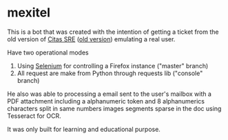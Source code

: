# mexitel

This is a bot that was created with the intention of getting a ticket from the old version of [Citas SRE](https://citas.sre.gob.mx/) ([old version](https://mexitel.sre.gob.mx/citas.webportal/)) emulating a real user.

Have two operational modes

1. Using [Selenium](https://www.selenium.dev/) for controlling a Firefox instance ("master" branch)
2. All request are make from Python through requests lib ("console" branch)

He also was able to processing a email sent to the user's mailbox with a PDF attachment including a alphanumeric token and 8 alphanumerics characters split in same numbers images segments sparse in the doc using Tesseract for OCR.

It was only built for learning and educational purpose.
